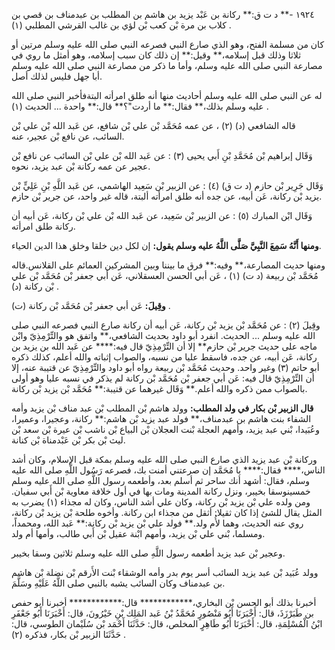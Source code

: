 ١٩٢٤ -** د ت ق:** ركانة بن عَبْد يزيد بن هاشم بن المطلب بن عبدمناف بن قصي بن كلاب بن مرة بْن كعب بْن لؤي بن غالب القرشي المطلبي (١) .

كان من مسلمة الفتح، وهو الذي صارع النبي فصرعه النبي صلى الله عليه وسلم مرتين أو ثلاثا وذلك قبل إسلامه،** وقيل:** إن ذلك كان سبب إسلامه، وهو أمثل ما روي في مصارعة النبي صلى الله عليه وسلم، وأما ما ذكر من مصارعة النبي صلى الله عليه وسلم أبا جهل فليس لذلك أصل.

له عن النبي صلى الله عليه وسلم أحاديث منها أنه طلق امرأته البتةفأخبر النبي صلى الله عليه وسلم بذلك،** فقال:** ما أردت"؟** قال:** واحدة ... الحديث (١) .

قاله الشافعي (د) (٢) ، عن عمه مُحَمَّد بْن علي بْن شافع، عن عَبد الله بْن علي بْن السائب، عن نافع بْن عجير، عنه.

وَقَال إبراهيم بْن مُحَمَّدِ بْنِ أَبي يحيى (٣) : عن عَبد الله بْن علي بْن السائب عن نافع بْن عجير عن عمه ركانة بْن عبد يزيد، نحوه.

وَقَال جَرِير بْن حازم (د ت ق) (٤) : عن الزبير بْن سَعِيد الهاشمي، عن عَبد اللَّهِ بْنِ عَلِيٍّ بْن يزيد بْن ركانة، عَن أبيه، عن جده أنه طلق امرأته ألبتة، قاله غير واحد، عن جرير بْن حازم.

وَقَال ابْن المبارك (٥) : عن الزبير بْن سَعِيد، عن عَبد الله بْن علي بْن ركانة، عَن أبيه أن ركانة طلق امرأته.

**ومنها أَنَّهُ سَمِعَ النَّبِيَّ صَلَّى اللَّهُ عليه وسلم يقول:** إن لكل دين خلقا وخلق هذا الدين الحياء.

ومنها حديث المصارعة،** وفيه:** فرق ما بيننا وبين المشركين العمائم على القلانس.قاله مُحَمَّد بْن ربيعة (د ت) (١) ، عَن أبي الحسن العسقلاني، عَن أبي جعفر بْن مُحَمَّد بْن علي بْن ركانة (د) .

**وقِيلَ:** عَن أبي جعفر بْن مُحَمَّد بْن ركانة (ت) .

وقِيلَ (٢) : عن مُحَمَّد بْن يزيد بْن ركانة، عَن أبيه أن ركانة صارع النبي فصرعه النبي صلى الله عليه وسلم ... الحديث. انفرد أبو داود بحديث الشافعي،** واتفق هو والتِّرْمِذِيّ وابْن ماجه على حديث جرير بْن حازم** إلا أن التِّرْمِذِيّ قال فيه:**** عن عَبد الله بن يزيد بن ركانة، عَن أبيه، عن جده، فاسقط عليا من نسبه، والصواب إثباته والله أعلم، كذلك ذكره أبو حاتم (٣) وغير واحد. وحديث مُحَمَّد بْن ربيعة رواه أبو داود والتِّرْمِذِيّ عن قتيبة عنه، إلا أن التِّرْمِذِيّ قال فيه: عَن أبي جعفر بْن مُحَمَّد بْن ركانة لم يذكر في نسبه عليا وهو أولى بالصواب ممن ذكره والله أعلم.** وَقَال غيرهما عن قتيبة:** مُحَمَّد بْن يزيد بْن ركانة.

**قال الزبير بْن بكار في ولد المطلب:** وولد هاشم بْن المطلب بْن عبد مناف بْن يزيد وأمه الشفاء بنت هاشم بن عبدمناف،** فولد عبد يزيد بْن هاشم:** ركانة، وعجيرا، وعميرا، وعُبَيدا، بْني عبد يزيد، وأمهم العجلة بْنت العجلان بْن البياع بْن ناشب بْن عيرة بْن سعد بْن ليث بْن بكر بْن عَبْدمناة بْن كنانة.

وركانة بْن عبد يزيد الذي صارع النبي صلى الله عليه وسلم بمكة قبل الإسلام، وكان أشد الناس،**** فقال:**** يا مُحَمَّد إن صرعتني أمنت بك، فصرعه رَسُول اللَّهِ صلى الله عليه وسلم، فقال: أشهد أنك ساحر ثم أسلم بعد، وأطعمه رسول اللَّهِ صلى الله عليه وسلم خمسينوسقا بخيبر، ونزل ركانة المدينة ومات بها في أول خلافة معاوية بْن أَبي سفيان. ومن ولده علي بْن يزيد بْن ركانة، وكان علي أشد الناس، وكان له مجذاء (١) يضرب به المثل يقال للشئ إذا كان ثقيلا: أثقل من مجذاء ابن ركانة. وأخوه طلحة بْن يزيد بْن ركانة، روي عنه الحديث، وهما لأُم ولد.** فولد علي بْن يزيد بْن ركانة:** عَبد الله، ومحمداً، ومسلما، بْني علي بْن يزيد، وأمهم ابْنة عقيل بْن أَبي طالب، وأمها أم ولد.

وعجير بْن عبد يزيد أطعمه رسول اللَّهِ صلى الله عليه وسلم ثلاثين وسقا بخيبر.

وولد عُبَيد بْن عبد يزيد السائب أسر يوم بدر وأمه الوشقاء بْنت الأَرقم بْن نضلة بْن هاشم بن عبدمناف وكان السائب يشبه بالنبي صلى اللَّهُ عَلَيْهِ وسَلَّمَ.

أخبرنا بذلك أبو الحسن بْن البخاري،************ قال:************ أخبرنا أبو حفص بن طَبَرْزَذَ، قال: أَخْبَرَنَا أَبُو مَنْصُورٍ مُحَمَّدُ بْنُ عَبد المَلِك بْنِ خَيْرُونَ، قال: أَخْبَرَنَا أَبُو جَعْفَرِ ابْنُ الْمُسْلِمَةِ، قال: أَخْبَرَنَا أَبُو طَاهِرٍ المخلص، قال: حَدَّثَنَا أَحْمَد بْن سُلَيْمان الطوسي، قال: حَدَّثَنَا الزبير بْن بكار، فذكره (٢) .